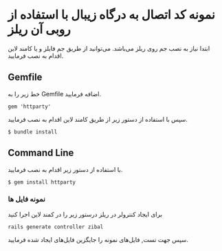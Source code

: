 # نمونه کد اتصال به درگاه زیبال با استفاده از روبی آن ریلز

ابتدا نیاز به نصب جم روی ریلز می‌باشد.
می‌توانید از طریق جم فایلز و یا کامند لاین اقدام به نصب فرمایید.

## Gemfile

خط زیر را به Gemfile اضافه فرمایید.

```
gem 'httparty'
```

سپس با استفاده از دستور زیر از طریق کامند لاین اقدام به نصب فرمایید.

```
$ bundle install
```

## Command Line

با استفاده از دستور زیر اقدام به نصب فرمایید.

```
$ gem install httparty
```

### نمونه فایل ها

برای ایجاد کنترولر در ریلز درستور زیر را در کمند لاین اجرا کنید

```
rails generate controller zibal
```

سپس جهت تست, فایل‌های نمونه را جایگزین فایل‌های ایجاد شده فرمایید.
